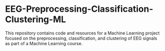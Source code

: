 # EEG-Preprocessing-Classification-Clustering-ML
This repository contains code and resources for a Machine Learning project focused on the preprocessing, classification, and clustering of EEG signals as part of a Machine Learning course.
